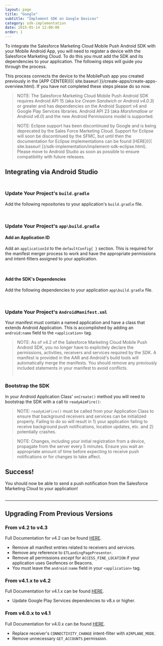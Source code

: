 ```yaml
---
layout: page
title: "Google"
subtitle: "Implement SDK on Google Devices"
category: sdk-implementation
date: 2015-05-14 12:00:00
order: 1
---
```


To integrate the Salesforce Marketing Cloud Mobile Push Android SDK with your Mobile Android App, you will need to register a device with the Salesforce Marketing Cloud. To do this you must add the SDK and its dependencies to your application.  The following steps will guide you through the process.

This process connects the device to the MobilePush app you created previously in the [APP CENTER]({{ site.baseurl }}/create-apps/create-apps-overview.html). If you have not completed these steps please do so now.<br/>

> NOTE: The Salesforce Marketing Cloud Mobile Push Android SDK requires Android API 15 (aka _Ice Cream Sandwich or Android v4.0.3_) or greater and has dependencies on the Android Support v4 and Google Play Services libraries.  Android API 23 (aka _Marshmallow or Android v6.0_) and the new Android Permissions model is supported.<br/>

> NOTE: Eclipse support has been discontinued by Google and is being deprecated by the Sales Force Marketing Cloud.  Support for Eclipse will soon be discontinued by the SFMC, but until then the documentation for Eclipse implementations can be found [HERE]({{ site.baseurl }}/sdk-implementation/implement-sdk-eclipse.html). Please move to Android Studio as soon as possible to ensure compatibility with future releases.<br/>

## Integrating via Android Studio<br/><br/>

### Update Your Project's `build.gradle`
Add the following repositories to your application's `build.gradle` file.
<script src="https://gist.github.com/sfmc-mobilepushsdk/83bd7b645aeaf4c586cd.js"></script><br/>

### Update Your Project's `app\build.gradle`

#### Add an Application ID
Add an `applicationId` to the `defaultConfig{ }` section.  This is required for the manifest merger process to work and have the appropriate permissions and intent-filters assigned to your application.
<script src="https://gist.github.com/sfmc-mobilepushsdk/f67cb31c44328870f6e1.js"></script><br/>

#### Add the SDK's Dependencies
Add the following dependencies to your application `app\build.gradle` file.
<script src="https://gist.github.com/sfmc-mobilepushsdk/086bd8b65afc8d99c222.js"></script><br/>

### Update Your Project's `AndroidManifest.xml`
Your manifest must contain a named application and have a class that extends Android Application.  This is accomplished by adding an `android:name` field to the `<application>` tag.
<script src="https://gist.github.com/sfmc-mobilepushsdk/8b3d059b5382f40c92a8.js"></script>

> NOTE: As of v4.2 of the Salesforce Marketing Cloud Mobile Push Android SDK, you no longer have to explicitely declare the permissions, activities, receivers and services required by the SDK.  A manifest is provided in the AAR and Android's build tools will automatically merge the manifests. You should remove any previously included statements in your manifest to avoid conflicts.<br/><br/>

### Bootstrap the SDK
In your Android Application Class' `onCreate()` method you will need to bootstrap the SDK with a call to `readyAimFire()`:
<script src="https://gist.github.com/sfmc-mobilepushsdk/a1f32591efa5fcfb6943.js"></script>

> NOTE: `readyAimFire()` must be called from your Application Class to ensure that background receivers and services can be initialized properly.  Failing to do so will result in 1) your application failing to receive background push notifications, location updates, etc. and 2) potentially crashes.<br/>

> NOTE: Changes, including your initial registration from a device, propagate from the server every 5 minutes.  Ensure you wait an appropriate amount of time before expecting to receive push notifications or for changes to take affect.<br/>

## Success!
You should now be able to send a push notification from the Salesforce Marketing Cloud to your application!<br/><br/>

---

## Upgrading From Previous Versions

### From v4.2 to v4.3
Full Documentation for v4.2 can be found [HERE](http://salesforce-marketingcloud.github.io/JB4A-SDK-Android-v4.2.0/).

* Remove all manifest entries related to receivers and services.
* Remove any reference to `ETLandingPagePresenter`.
* Remove all permissions _*except*_ for `ACCESS_FINE_LOCATION` if your application uses Geofences or Beacons.
* You must leave the `android:name` field in your `<application>` tag.

### From v4.1.x to v4.2
Full Documentation for v4.1.x can be found [HERE](http://salesforce-marketingcloud.github.io/JB4A-SDK-Android-v4.1.0/).

* Update Google Play Services dependencies to v8.x or higher.

### From v4.0.x to v4.1
Full Documentation for v4.0.x can be found [HERE](http://salesforce-marketingcloud.github.io/JB4A-SDK-Android-v4.0.0/).

* Replace receiver's `CONNECTIVITY_CHANGE` intent-filter with `AIRPLANE_MODE`.
* Remove unnecessary `GET_ACCOUNTS` permission.
